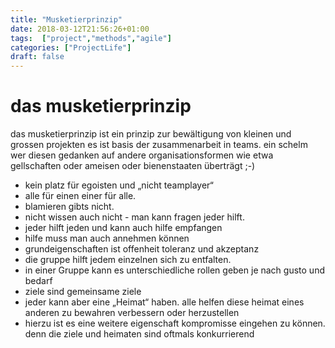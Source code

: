 ```yaml
---
title: "Musketierprinzip"
date: 2018-03-12T21:56:26+01:00
tags:  ["project","methods","agile"]
categories: ["ProjectLife"]
draft: false
---
```

das musketierprinzip
=====================

das musketierprinzip ist ein prinzip zur bewältigung von kleinen und grossen projekten
es ist basis der zusammenarbeit in teams. ein schelm wer diesen gedanken auf andere organisationsformen wie etwa gellschaften oder ameisen oder bienenstaaten überträgt ;-)

-  kein platz für egoisten  und „nicht teamplayer“ 
-  alle für einen einer für alle.  
-  blamieren gibts nicht.
-  nicht wissen auch nicht - man kann fragen jeder hilft.
-  jeder hilft jeden und kann auch hilfe empfangen
-  hilfe muss man auch annehmen können
-  grundeigenschaften ist offenheit toleranz und akzeptanz
-  die gruppe hilft jedem einzelnen sich zu entfalten.
-  in einer Gruppe kann es unterschiedliche rollen geben je nach gusto und bedarf 
-  ziele sind gemeinsame ziele 
-  jeder kann aber eine „Heimat“ haben. alle helfen diese heimat eines anderen zu bewahren verbessern oder herzustellen
-  hierzu ist es eine weitere eigenschaft kompromisse eingehen zu können. denn die ziele und heimaten sind oftmals konkurrierend


